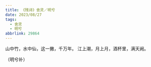 ```yaml
---
title: 《残诗》舍灵／明兮
date: 2023/08/27
tags:
  - 舍灵
  - 明兮
abbrlink: 29864
---
```

山中竹，水中仙，这一撇，千万年。
江上潮，月上月，酒杯里，满天阙。

（明兮补）

